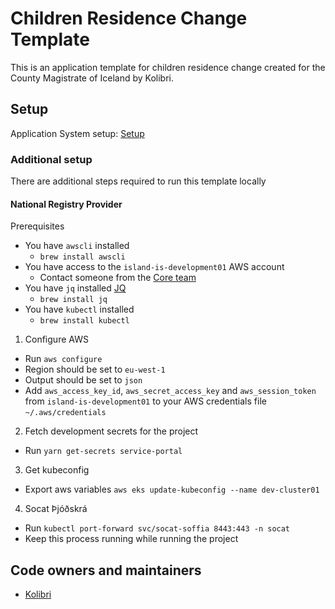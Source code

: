 # Children Residence Change Template

This is an application template for children residence change created for the County Magistrate of Iceland by Kolibri.


## Setup

Application System setup: [Setup](https://github.com/island-is/island.is/tree/main/apps/application-system)

### Additional setup

There are additional steps required to run this template locally

#### National Registry Provider

Prerequisites
- You have `awscli` installed
  - `brew install awscli`
- You have access to the `island-is-development01` AWS account
  - Contact someone from the [Core team](https://github.com/orgs/island-is/teams/core)
- You have `jq` installed [JQ](https://stedolan.github.io/jq/)
  - `brew install jq`
- You have `kubectl` installed
  - `brew install kubectl`


1. Configure AWS
  - Run `aws configure`
  - Region should be set to `eu-west-1`
  - Output should be set to `json`
  - Add `aws_access_key_id`, `aws_secret_access_key` and `aws_session_token` from `island-is-development01` to your AWS credentials file `~/.aws/credentials`
2. Fetch development secrets for the project
  - Run `yarn get-secrets service-portal`
3. Get kubeconfig
  - Export aws variables `aws eks update-kubeconfig --name dev-cluster01`
4. Socat Þjóðskrá
  - Run `kubectl port-forward svc/socat-soffia 8443:443 -n socat`
  - Keep this process running while running the project

## Code owners and maintainers
- [Kolibri](https://github.com/orgs/island-is/teams/kolibri-modern-family)

